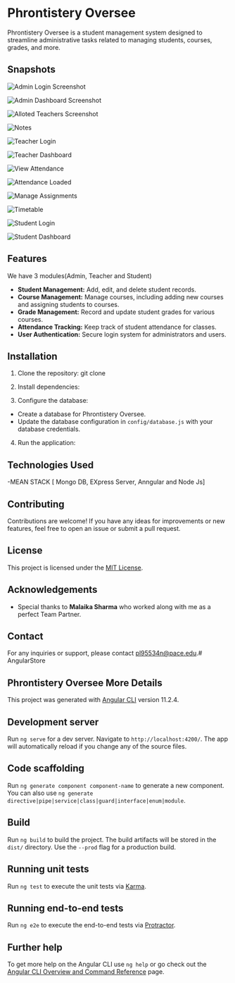 # Phrontistery Oversee

Phrontistery Oversee is a student management system designed to streamline administrative tasks related to managing students, courses, grades, and more.
## Snapshots
![Admin Login Screenshot](https://github.com/pariva123/Phrontistery-Oversee/blob/1140e33bed3efb75bc00f49e3b0203ac336466f1/Admin%20Login.png "Admin Panel")

![Admin Dashboard Screenshot](https://github.com/pariva123/Phrontistery-Oversee/blob/1140e33bed3efb75bc00f49e3b0203ac336466f1/Admin%20Panel.png "Admin Dashboard")

![Alloted Teachers Screenshot](https://github.com/pariva123/Phrontistery-Oversee/blob/1140e33bed3efb75bc00f49e3b0203ac336466f1/Allot%20Teachers.png "Alloted Teachers")

![Notes](https://github.com/pariva123/Phrontistery-Oversee/blob/1140e33bed3efb75bc00f49e3b0203ac336466f1/Notes.png "Notes")

![Teacher Login](https://github.com/pariva123/Phrontistery-Oversee/blob/1140e33bed3efb75bc00f49e3b0203ac336466f1/Teacher%20Login.png "Teacher Login")

![Teacher Dashboard](https://github.com/pariva123/Phrontistery-Oversee/blob/1140e33bed3efb75bc00f49e3b0203ac336466f1/Teacher%20Dashboard.png "Teacher Dashboard")

![View Attendance](https://github.com/pariva123/Phrontistery-Oversee/blob/1140e33bed3efb75bc00f49e3b0203ac336466f1/Attendance.png "View Attendance")

![Attendance Loaded](https://github.com/pariva123/Phrontistery-Oversee/blob/1140e33bed3efb75bc00f49e3b0203ac336466f1/Attendance%20Loaded.png "Attendance Loaded")

![Manage Assignments](https://github.com/pariva123/Phrontistery-Oversee/blob/1140e33bed3efb75bc00f49e3b0203ac336466f1/Manage%20Assignments.png "Manage Assignments")

![Timetable](https://github.com/pariva123/Phrontistery-Oversee/blob/1140e33bed3efb75bc00f49e3b0203ac336466f1/Timetable.png "Timetable")

![Student Login](https://github.com/pariva123/Phrontistery-Oversee/blob/1140e33bed3efb75bc00f49e3b0203ac336466f1/Student%20Login.png "Student Login")

![Student Dashboard](https://github.com/pariva123/Phrontistery-Oversee/blob/1140e33bed3efb75bc00f49e3b0203ac336466f1/Student%20Dashboard.png "Student Dashboard")

## Features

We have 3 modules(Admin, Teacher and Student)

- **Student Management:** Add, edit, and delete student records.
- **Course Management:** Manage courses, including adding new courses and assigning students to courses.
- **Grade Management:** Record and update student grades for various courses.
- **Attendance Tracking:** Keep track of student attendance for classes.
- **User Authentication:** Secure login system for administrators and users.

## Installation

1. Clone the repository:
   git clone <repository-url>
2. Install dependencies:
   
3. Configure the database:
- Create a database for Phrontistery Oversee.
- Update the database configuration in `config/database.js` with your database credentials.

4. Run the application:
## Technologies Used

-MEAN STACK [ Mongo DB, EXpress Server, Anngular and Node Js]

## Contributing

Contributions are welcome! If you have any ideas for improvements or new features, feel free to open an issue or submit a pull request.

## License

This project is licensed under the [MIT License](LICENSE).

## Acknowledgements

- Special thanks to **Malaika Sharma** who worked along with me as a perfect Team Partner.

## Contact

For any inquiries or support, please contact pl95534n@pace.edu.# AngularStore


## Phrontistery Oversee More Details

This project was generated with [Angular CLI](https://github.com/angular/angular-cli) version 11.2.4.

## Development server

Run `ng serve` for a dev server. Navigate to `http://localhost:4200/`. The app will automatically reload if you change any of the source files.

## Code scaffolding

Run `ng generate component component-name` to generate a new component. You can also use `ng generate directive|pipe|service|class|guard|interface|enum|module`.

## Build

Run `ng build` to build the project. The build artifacts will be stored in the `dist/` directory. Use the `--prod` flag for a production build.

## Running unit tests

Run `ng test` to execute the unit tests via [Karma](https://karma-runner.github.io).

## Running end-to-end tests

Run `ng e2e` to execute the end-to-end tests via [Protractor](http://www.protractortest.org/).

## Further help

To get more help on the Angular CLI use `ng help` or go check out the [Angular CLI Overview and Command Reference](https://angular.io/cli) page.
